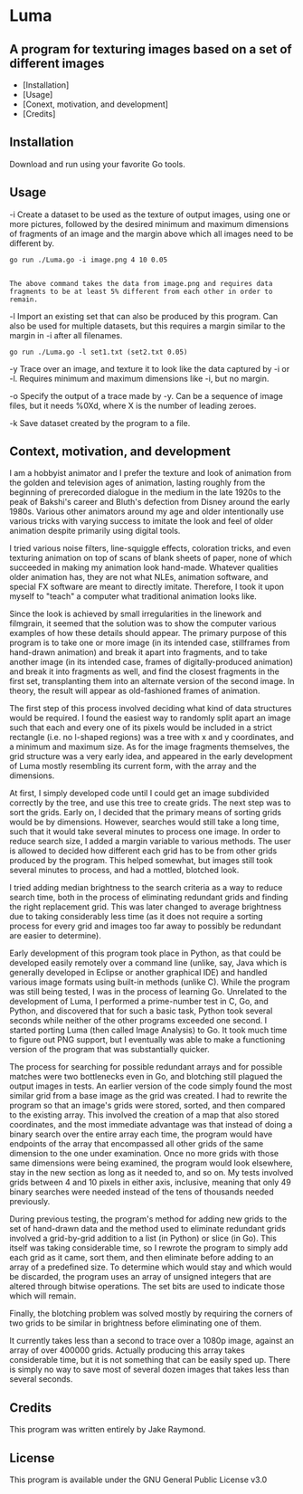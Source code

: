 # Luma

## A program for texturing images based on a set of different images

- [Installation]
- [Usage]
- [Conext, motivation, and development]
- [Credits]

## Installation
Download and run using your favorite Go tools.

## Usage
-i	Create a dataset to be used as the texture of output images, using one or more pictures, followed by the desired minimum and maximum dimensions of fragments
	of an image and the margin above which all images need to be different by.

	go run ./Luma.go -i image.png 4 10 0.05


	The above command takes the data from image.png and requires data fragments to be at least 5% different from each other in order to remain.


-l	Import an existing set that can also be produced by this program. Can also be used for multiple datasets, but this requires a margin similar to the margin in -i
	after all filenames.

	go run ./Luma.go -l set1.txt (set2.txt 0.05)


-y	Trace over an image, and texture it to look like the data captured by -i or -l. Requires minimum and maximum dimensions like -i, but no margin.


-o	Specify the output of a trace made by -y. Can be a sequence of image files, but it needs %0Xd, where X is the number of leading zeroes.


-k	Save dataset created by the program to a file.


## Context, motivation, and development
I am a hobbyist animator and I prefer the texture and look of animation from the golden and television ages of animation, lasting roughly from the beginning of prerecorded dialogue in the medium in the late 1920s to the peak of Bakshi's career and Bluth's defection from Disney around the early 1980s. Various other animators around my age and older intentionally use various tricks with varying success to imitate the look and feel of older animation despite primarily using digital tools.

I tried various noise filters, line-squiggle effects, coloration tricks, and even texturing animation on top of scans of blank sheets of paper, none of which succeeded in making my animation look hand-made. Whatever qualities older animation has, they are not what NLEs, animation software, and special FX software are meant to directly imitate. Therefore, I took it upon myself to "teach" a computer what traditional animation looks like.

Since the look is achieved by small irregularities in the linework and filmgrain, it seemed that the solution was to show the computer various examples of how these details should appear. The primary purpose of this program is to take one or more image (in its intended case, stillframes from hand-drawn animation) and break it apart into fragments, and to take another image (in its intended case, frames of digitally-produced animation) and break it into fragments as well, and find the closest fragments in the first set, transplanting them into an alternate version of the second image. In theory, the result will appear as old-fashioned frames of animation.

The first step of this process involved deciding what kind of data structures would be required. I found the easiest way to randomly split apart an image such that each and every one of its pixels would be included in a strict rectangle (i.e. no l-shaped regions) was a tree with x and y coordinates, and a minimum and maximum size. As for the image fragments themselves, the grid structure was a very early idea, and appeared in the early development of Luma mostly resembling its current form, with the array and the dimensions.

At first, I simply developed code until I could get an image subdivided correctly by the tree, and use this tree to create grids. The next step was to sort the grids. Early on, I decided that the primary means of sorting grids would be by dimensions. However, searches would still take a long time, such that it would take several minutes to process one image. In order to reduce search size, I added a margin variable to various methods. The user is allowed to decided how different each grid has to be from other grids produced by the program. This helped somewhat, but images still took several minutes to process, and had a mottled, blotched look.

I tried adding median brightness to the search criteria as a way to reduce search time, both in the process of eliminating redundant grids and finding the right replacement grid. This was later changed to average brightness due to taking considerably less time (as it does not require a sorting process for every grid and images too far away to possibly be redundant are easier to determine).


Early development of this program took place in Python, as that could be developed easily remotely over a command line (unlike, say, Java which is generally developed in Eclipse or another graphical IDE) and handled various image formats using built-in methods (unlike C). While the program was still being tested, I was in the process of learning Go. Unrelated to the development of Luma, I performed a prime-number test in C, Go, and Python, and discovered that for such a basic task, Python took several seconds while neither of the other programs exceeded one second. I started porting Luma (then called Image Analysis) to Go. It took much time to figure out PNG support, but I eventually was able to make a functioning version of the program that was substantially quicker.

The process for searching for possible redundant arrays and for possible matches were two bottlenecks even in Go, and blotching still plagued the output images in tests. An earlier version of the code simply found the most similar grid from a base image as the grid was created. I had to rewrite the program so that an image's grids were stored, sorted, and then compared to the existing array. This involved the creation of a map that also stored coordinates, and the most immediate advantage was that instead of doing a binary search over the entire array each time, the program would have endpoints of the array that encompassed all other grids of the same dimension to the one under examination. Once no more grids with those same dimensions were being examined, the program would look elsewhere, stay in the new section as long as it needed to, and so on. My tests involved grids between 4 and 10 pixels in either axis, inclusive, meaning that only 49 binary searches were needed instead of the tens of thousands needed previously.

During previous testing, the program's method for adding new grids to the set of hand-drawn data and the method used to eliminate redundant grids involved a grid-by-grid addition to a list (in Python) or slice (in Go). This itself was taking considerable time, so I rewrote the program to simply add each grid as it came, sort them, and then eliminate before adding to an array of a predefined size. To determine which would stay and which would be discarded, the program uses an array of unsigned integers that are altered through bitwise operations. The set bits are used to indicate those which will remain.

Finally, the blotching problem was solved mostly by requiring the corners of two grids to be similar in brightness before eliminating one of them.

It currently takes less than a second to trace over a 1080p image, against an array of over 400000 grids. Actually producing this array takes considerable time, but it is not something that can be easily sped up. There is simply no way to save most of several dozen images that takes less than several seconds.


## Credits
This program was written entirely by Jake Raymond.


## License
This program is available under the GNU General Public License v3.0
